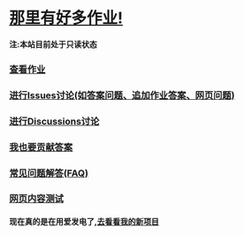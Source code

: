 # [那里有好多作业!](https://iamrege.github.io/thereiszuoye)
<!--**注:本站所有时间以北京时间(UTC+8:00)为准**-->
**注:本站目前处于只读状态**
### [查看作业](https://iamrege.github.io/thereiszuoye/releases)
### [进行Issues讨论\(如答案问题、追加作业答案、网页问题\)](https://github.com/IAmREGE/thereiszuoye/issues)
### [进行Discussions讨论](https://github.com/IAmREGE/thereiszuoye/discussions)
### [我也要贡献答案](https://github.com/IAmREGE/thereiszuoye/pulls)
### [常见问题解答\(FAQ\)](https://iamrege.github.io/thereiszuoye/faq)
### [网页内容测试](https://iamrege.github.io/thereiszuoye/webtest)
#### 现在真的是在用爱发电了,[去看看我的新项目](https://github.com/IAmREGE/spm-xinxi8)
